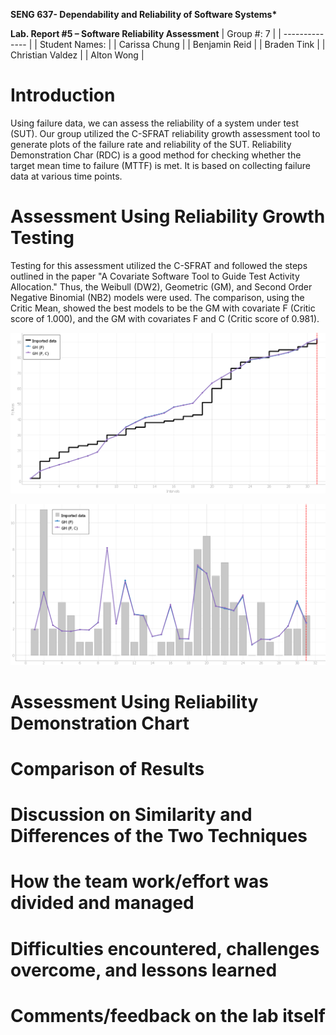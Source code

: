**SENG 637- Dependability and Reliability of Software Systems\***

**Lab. Report \#5 – Software Reliability Assessment**
| Group \#: 7 |
| -------------- |
| Student Names: |
| Carissa Chung |
| Benjamin Reid |
| Braden Tink |
| Christian Valdez |
| Alton Wong |

# Introduction

Using failure data, we can assess the reliability of a system under test (SUT). Our group utilized the C-SFRAT reliability growth assessment tool to generate plots of the failure rate and reliability of the SUT. Reliability Demonstration Char (RDC) is a good method for checking whether the target mean time to failure (MTTF) is met. It is based on collecting failure data at various time points.

# Assessment Using Reliability Growth Testing

Testing for this assessment utilized the C-SFRAT and followed the steps outlined in the paper "A Covariate Software Tool to Guide Test Activity Allocation." Thus, the Weibull (DW2), Geometric (GM), and Second Order Negative Binomial (NB2) models were used. The comparison, using the Critic Mean, showed the best models to be the GM with covariate F (Critic score of 1.000), and the GM with covariates F and C (Critic score of 0.981).

![alt text](321737635-7133c984-1f35-43a5-884e-686e0358bd6c.png)

![alt text](321737713-5eb206a2-bd0d-4a60-84c4-21e9f05f35ef.png)

# Assessment Using Reliability Demonstration Chart

#

# Comparison of Results

# Discussion on Similarity and Differences of the Two Techniques

# How the team work/effort was divided and managed

#

# Difficulties encountered, challenges overcome, and lessons learned

# Comments/feedback on the lab itself
